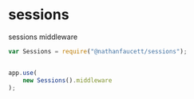 sessions
=======

sessions middleware

```javascript
var Sessions = require("@nathanfaucett/sessions");


app.use(
    new Sessions().middleware
);
```
